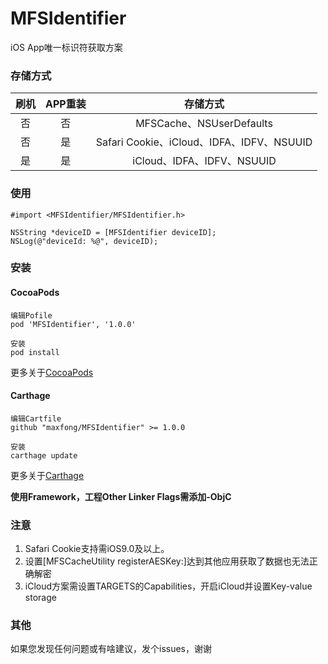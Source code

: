 # MFSIdentifier
iOS App唯一标识符获取方案

### 存储方式  

| 刷机  | APP重装  | 存储方式 |
| :---: | :------: | :-------------: |
| 否  |  否  |   MFSCache、NSUserDefaults  |
| 否  | 是    |   Safari Cookie、iCloud、IDFA、IDFV、NSUUID |
| 是 | 是  |   iCloud、IDFA、IDFV、NSUUID |

### 使用  

```
#import <MFSIdentifier/MFSIdentifier.h>

NSString *deviceID = [MFSIdentifier deviceID];
NSLog(@"deviceId: %@", deviceID);
```

### 安装  

#### CocoaPods

```
编辑Pofile
pod 'MFSIdentifier', '1.0.0'
```

```
安装
pod install
```

更多关于[CocoaPods](https://cocoapods.org/)

#### Carthage
```
编辑Cartfile
github "maxfong/MFSIdentifier" >= 1.0.0
```

```
安装
carthage update
```

更多关于[Carthage](https://github.com/Carthage/Carthage)

**使用Framework，工程Other Linker Flags需添加-ObjC**

### 注意
1. Safari Cookie支持需iOS9.0及以上。
2. 设置[MFSCacheUtility registerAESKey:]达到其他应用获取了数据也无法正确解密  
3. iCloud方案需设置TARGETS的Capabilities，开启iCloud并设置Key-value storage
 
 
### 其他
如果您发现任何问题或有啥建议，发个issues，谢谢
